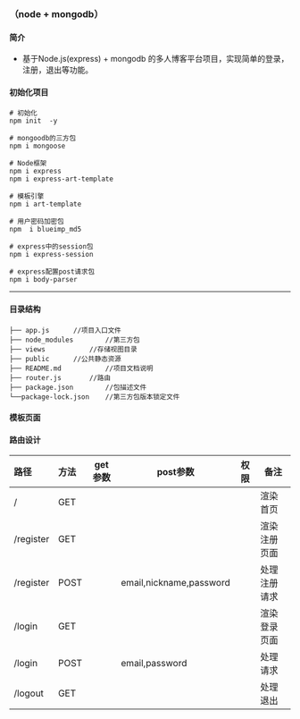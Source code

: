 ### （node + mongodb）

#### 简介

- 基于Node.js(express) + mongodb 的多人博客平台项目，实现简单的登录，注册，退出等功能。

####  初始化项目

```
# 初始化
npm init  -y 

# mongoodb的三方包
npm i mongoose

# Node框架
npm i express
npm i express-art-template

# 模板引擎
npm i art-template

# 用户密码加密包
npm  i blueimp_md5

# express中的session包
npm i express-session

# express配置post请求包
npm i body-parser
```

*****************

####  目录结构

```
├── app.js		//项目入口文件
├── node_modules     	//第三方包
├── views       	//存储视图目录
├── public	 	//公共静态资源
├── README.md        	//项目文档说明
├── router.js		//路由
├── package.json        //包描述文件
└──package-lock.json    //第三方包版本锁定文件
```

####  模板页面

####  路由设计

| 路径       | 方法 | get参数 |  post参数               | 权限  | 备注         |
| :-------- | :--- | ------- | ----------------------- | ---- | ------------ |
| /         | GET  |         |                         |      | 渲染首页      |
| /register | GET  |         |                         |      | 渲染注册页面  |
| /register | POST |         | email,nickname,password |      | 处理注册请求 |
| /login    | GET  |         |                         |      | 渲染登录页面 |
| /login    | POST |         | email,password          |      | 处理请求     |
| /logout   | GET  |         |                         |      | 处理退出     |


